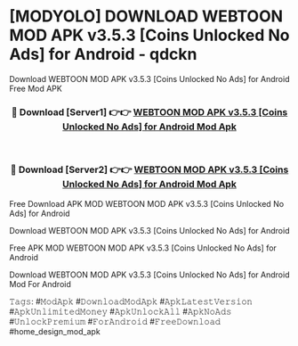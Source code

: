 # [MODYOLO] DOWNLOAD WEBTOON MOD APK v3.5.3 [Coins Unlocked No Ads] for Android - qdckn
Download WEBTOON MOD APK v3.5.3 [Coins Unlocked No Ads] for Android Free Mod APK

<div align="center">
<h3>🔴 Download [Server1] 👉👉 <a href="https://apk-comot.site?title=WEBTOON_MOD_APK_v3.5.3_[Coins_Unlocked_No_Ads]_for_Android">WEBTOON MOD APK v3.5.3 [Coins Unlocked No Ads] for Android Mod Apk</a></h3><br>

<h3>🔴 Download [Server2] 👉👉 <a href="https://apk-comot.site?title=WEBTOON_MOD_APK_v3.5.3_[Coins_Unlocked_No_Ads]_for_Android">WEBTOON MOD APK v3.5.3 [Coins Unlocked No Ads] for Android Mod Apk</a></h3>
</div>


Free Download APK MOD WEBTOON MOD APK v3.5.3 [Coins Unlocked No Ads] for Android

Download WEBTOON MOD APK v3.5.3 [Coins Unlocked No Ads] for Android 

Free APK MOD WEBTOON MOD APK v3.5.3 [Coins Unlocked No Ads] for Android 

Download WEBTOON MOD APK v3.5.3 [Coins Unlocked No Ads] for Android Mod For Android

𝚃𝚊𝚐𝚜: #𝙼𝚘𝚍𝙰𝚙𝚔 #𝙳𝚘𝚠𝚗𝚕𝚘𝚊𝚍𝙼𝚘𝚍𝙰𝚙𝚔 #𝙰𝚙𝚔𝙻𝚊𝚝𝚎𝚜𝚝𝚅𝚎𝚛𝚜𝚒𝚘𝚗 #𝙰𝚙𝚔𝚄𝚗𝚕𝚒𝚖𝚒𝚝𝚎𝚍𝙼𝚘𝚗𝚎𝚢 #𝙰𝚙𝚔𝚄𝚗𝚕𝚘𝚌𝚔𝙰𝚕𝚕 #𝙰𝚙𝚔𝙽𝚘𝙰𝚍𝚜 #𝚄𝚗𝚕𝚘𝚌𝚔𝙿𝚛𝚎𝚖𝚒𝚞𝚖 #𝙵𝚘𝚛𝙰𝚗𝚍𝚛𝚘𝚒𝚍 #𝙵𝚛𝚎𝚎𝙳𝚘𝚠𝚗𝚕𝚘𝚊𝚍 #home_design_mod_apk